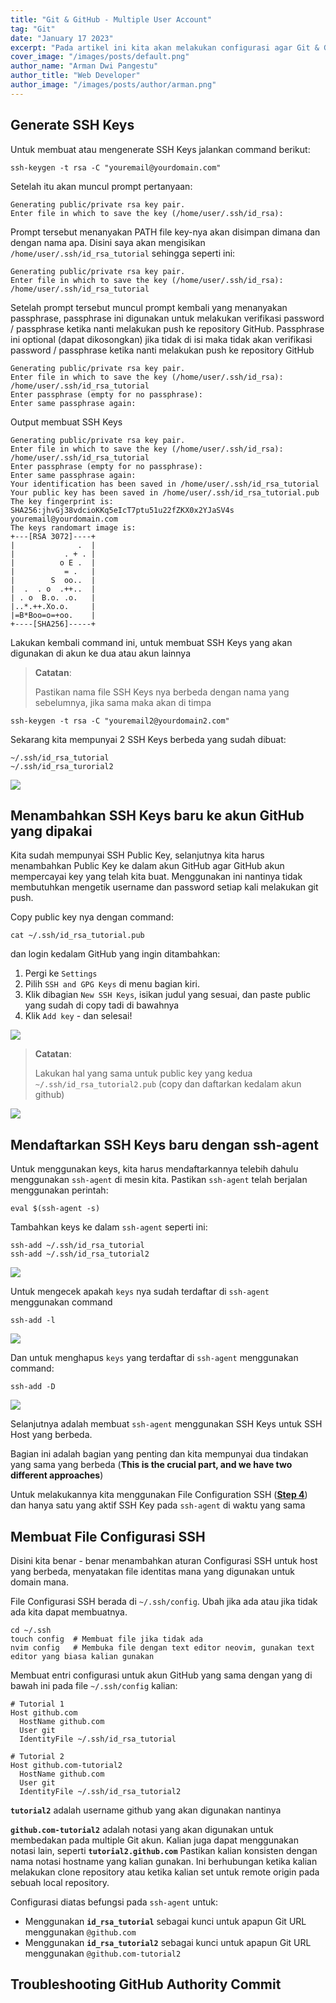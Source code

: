 ```yaml
---
title: "Git & GitHub - Multiple User Account"
tag: "Git"
date: "January 17 2023"
excerpt: "Pada artikel ini kita akan melakukan configurasi agar Git & GitHub dapat multiple user akun"
cover_image: "/images/posts/default.png"
author_name: "Arman Dwi Pangestu"
author_title: "Web Developer"
author_image: "/images/posts/author/arman.png"
---
```


## Generate SSH Keys

Untuk membuat atau mengenerate SSH Keys jalankan command berikut:

```shell
ssh-keygen -t rsa -C "youremail@yourdomain.com"
```

Setelah itu akan muncul prompt pertanyaan:

```shell
Generating public/private rsa key pair.
Enter file in which to save the key (/home/user/.ssh/id_rsa):
```

Prompt tersebut menanyakan PATH file key-nya akan disimpan dimana dan dengan nama apa. Disini saya akan mengisikan `/home/user/.ssh/id_rsa_tutorial` sehingga seperti ini:

```shell
Generating public/private rsa key pair.
Enter file in which to save the key (/home/user/.ssh/id_rsa): /home/user/.ssh/id_rsa_tutorial
```

Setelah prompt tersebut muncul prompt kembali yang menanyakan passphrase, passphrase ini digunakan untuk melakukan verifikasi password / passphrase ketika nanti melakukan push ke repository GitHub. Passphrase ini optional (dapat dikosongkan) jika tidak di isi maka tidak akan verifikasi password / passphrase ketika nanti melakukan push ke repository GitHub

```shell
Generating public/private rsa key pair.
Enter file in which to save the key (/home/user/.ssh/id_rsa): /home/user/.ssh/id_rsa_tutorial
Enter passphrase (empty for no passphrase):
Enter same passphrase again:
```

Output membuat SSH Keys

```shell
Generating public/private rsa key pair.
Enter file in which to save the key (/home/user/.ssh/id_rsa): /home/user/.ssh/id_rsa_tutorial
Enter passphrase (empty for no passphrase):
Enter same passphrase again:
Your identification has been saved in /home/user/.ssh/id_rsa_tutorial
Your public key has been saved in /home/user/.ssh/id_rsa_tutorial.pub
The key fingerprint is:
SHA256:jhvGj38vdcioKKq5eIcT7ptu51u22fZKX0x2YJaSV4s youremail@yourdomain.com
The keys randomart image is:
+---[RSA 3072]----+
|              .  |
|           . + . |
|          o E .  |
|           = .   |
|        S  oo..  |
|  .  . o  .++..  |
| . o  B.o. .o.   |
|..*.++.Xo.o.     |
|=B*Boo=o=+oo.    |
+----[SHA256]-----+
```

Lakukan kembali command ini, untuk membuat SSH Keys yang akan digunakan di akun ke dua atau akun lainnya

> **Catatan**:
>
> Pastikan nama file SSH Keys nya berbeda dengan nama yang sebelumnya, jika sama maka akan di timpa

```shell
ssh-keygen -t rsa -C "youremail2@yourdomain2.com"
```

Sekarang kita mempunyai 2 SSH Keys berbeda yang sudah dibuat:

```shell
~/.ssh/id_rsa_tutorial
~/.ssh/id_rsa_turorial2
```

<a href="https://i.ibb.co/R0xyV5T/Screenshot-2022-01-11-12-14-21-X.png" target="_blank">
   <img src="https://i.ibb.co/R0xyV5T/Screenshot-2022-01-11-12-14-21-X.png" class="img-fluid rounded mx-auto d-block" />
</a>

## Menambahkan SSH Keys baru ke akun GitHub yang dipakai

Kita sudah mempunyai SSH Public Key, selanjutnya kita harus menambahkan Public Key ke dalam akun GitHub agar GitHub akun mempercayai key yang telah kita buat. Menggunakan ini nantinya tidak membutuhkan mengetik username dan password setiap kali melakukan git push.

Copy public key nya dengan command:

```shell
cat ~/.ssh/id_rsa_tutorial.pub
```

dan login kedalam GitHub yang ingin ditambahkan:

1. Pergi ke `Settings`
2. Pilih `SSH and GPG Keys` di menu bagian kiri.
3. Klik dibagian `New SSH Keys`, isikan judul yang sesuai, dan paste public yang sudah di copy tadi di bawahnya
4. Klik `Add key` - dan selesai!

<a href="https://i.ibb.co/X2mfrPK/image.png" target="_blank">
   <img src="https://i.ibb.co/X2mfrPK/image.png" class="img-fluid rounded mx-auto d-block" />
</a>

> **Catatan**:
>
> Lakukan hal yang sama untuk public key yang kedua `~/.ssh/id_rsa_tutorial2.pub` (copy dan daftarkan kedalam akun github)

<a href="https://i.ibb.co/rFDw5Kk/image.png" target="_blank">
   <img src="https://i.ibb.co/rFDw5Kk/image.png" class="img-fluid rounded mx-auto d-block" />
</a>

## Mendaftarkan SSH Keys baru dengan ssh-agent

Untuk menggunakan keys, kita harus mendaftarkannya telebih dahulu menggunakan `ssh-agent` di mesin kita. Pastikan `ssh-agent` telah berjalan menggunakan perintah:

```shell
eval $(ssh-agent -s)
```

Tambahkan keys ke dalam `ssh-agent` seperti ini:

```shell
ssh-add ~/.ssh/id_rsa_tutorial
ssh-add ~/.ssh/id_rsa_tutorial2
```

<a href="https://i.ibb.co/09znr31/image.png" target="_blank">
   <img src="https://i.ibb.co/09znr31/image.png" class="img-fluid rounded mx-auto d-block" />
</a>

Untuk mengecek apakah `keys` nya sudah terdaftar di `ssh-agent` menggunakan command

```shell
ssh-add -l
```

<a href="https://i.ibb.co/68VRdMF/image.png" target="_blank">
   <img src="https://i.ibb.co/68VRdMF/image.png" class="img-fluid rounded mx-auto d-block" />
</a>

Dan untuk menghapus `keys` yang terdaftar di `ssh-agent` menggunakan command:

```shell
ssh-add -D
```

<a href="https://i.ibb.co/Q9MJpJ2/image.png" target="_blank">
   <img src="https://i.ibb.co/Q9MJpJ2/image.png" class="img-fluid rounded mx-auto d-block" />
</a>

</b>

Selanjutnya adalah membuat `ssh-agent` menggunakan SSH Keys untuk SSH Host yang berbeda.

Bagian ini adalah bagian yang penting dan kita mempunyai dua tindakan yang sama yang berbeda (<b>This is the crucial part, and we have two different approaches</b>)

Untuk melakukannya kita menggunakan File Configuration SSH (<a href="#membuat-file-configurasi-ssh"><b>Step 4</b></a>) dan hanya satu yang aktif SSH Key pada `ssh-agent` di waktu yang sama

## Membuat File Configurasi SSH

Disini kita benar - benar menambahkan aturan Configurasi SSH untuk host yang berbeda, menyatakan file identitas mana yang digunakan untuk domain mana.

File Configurasi SSH berada di `~/.ssh/config`. Ubah jika ada atau jika tidak ada kita dapat membuatnya.

```shell
cd ~/.ssh
touch config  # Membuat file jika tidak ada
nvim config   # Membuka file dengan text editor neovim, gunakan text editor yang biasa kalian gunakan
```

Membuat entri configurasi untuk akun GitHub yang sama dengan yang di bawah ini pada file `~/.ssh/config` kalian:

```shell
# Tutorial 1
Host github.com
  HostName github.com
  User git
  IdentityFile ~/.ssh/id_rsa_tutorial

# Tutorial 2
Host github.com-tutorial2
  HostName github.com
  User git
  IdentityFile ~/.ssh/id_rsa_tutorial2
```

<b>`tutorial2`</b> adalah username github yang akan digunakan nantinya

<b>`github.com-tutorial2`</b> adalah notasi yang akan digunakan untuk membedakan pada multiple Git akun. Kalian juga dapat menggunakan notasi lain, seperti <b>`tutorial2.github.com`</b> Pastikan kalian konsisten dengan nama notasi hostname yang kalian gunakan. Ini berhubungan ketika kalian melakukan clone repository atau ketika kalian set untuk remote origin pada sebuah local repository.

Configurasi diatas befungsi pada `ssh-agent` untuk:

- Menggunakan <b>`id_rsa_tutorial`</b> sebagai kunci untuk apapun Git URL menggunakan `@github.com`
- Menggunakan <b>`id_rsa_tutorial2`</b> sebagai kunci untuk apapun Git URL menggunakan `@github.com-tutorial2`

## Troubleshooting GitHub Authority Commit
